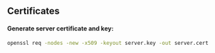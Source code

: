 ## Certificates

#### Generate server certificate and key:

```bash
openssl req -nodes -new -x509 -keyout server.key -out server.cert
```
